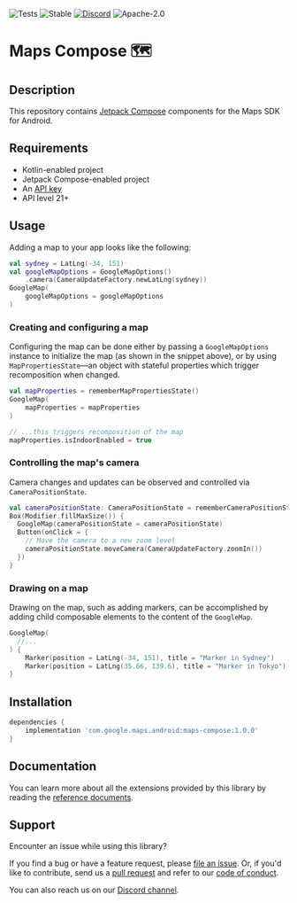 ![Tests](https://github.com/googlemaps/android-maps-compose/actions/workflows/test.yml/badge.svg)
![Stable](https://img.shields.io/badge/stability-stable-green)
[![Discord](https://img.shields.io/discord/676948200904589322)][Discord channel]
![Apache-2.0](https://img.shields.io/badge/license-Apache-blue)

Maps Compose 🗺
===============

## Description
This repository contains [Jetpack Compose][jetpack-compose] components for the Maps SDK for Android.

## Requirements
* Kotlin-enabled project
* Jetpack Compose-enabled project
* An [API key][api-key]
* API level 21+

## Usage

Adding a map to your app looks like the following:

```kotlin
val sydney = LatLng(-34, 151)
val googleMapOptions = GoogleMapOptions()
    .camera(CameraUpdateFactory.newLatLng(sydney))
GoogleMap(
    googleMapOptions = googleMapOptions
)
```

### Creating and configuring a map

Configuring the map can be done either by passing a `GoogleMapOptions` instance to initialize the map 
(as shown in the snippet above), or by using `MapPropertiesState`—an object with stateful properties
which trigger recomposition when changed.

```kotlin
val mapProperties = rememberMapPropertiesState()
GoogleMap(
    mapProperties = mapProperties
)

// ...this triggers recomposition of the map
mapProperties.isIndoorEnabled = true
```

### Controlling the map's camera

Camera changes and updates can be observed and controlled via `CameraPositionState`.

```kotlin
val cameraPositionState: CameraPositionState = rememberCameraPositionState()
Box(Modifier.fillMaxSize()) {
  GoogleMap(cameraPositionState = cameraPositionState)
  Button(onClick = {
    // Move the camera to a new zoom level
    cameraPositionState.moveCamera(CameraUpdateFactory.zoomIn())
  })
}
```

### Drawing on a map

Drawing on the map, such as adding markers, can be accomplished by adding child composable elements
to the content of the `GoogleMap`.

```kotlin
GoogleMap(
  //...
) {
    Marker(position = LatLng(-34, 151), title = "Marker in Sydney")
    Marker(position = LatLng(35.66, 139.6), title = "Marker in Tokyo")
}
```

## Installation

```groovy
dependencies {
    implementation 'com.google.maps.android:maps-compose:1.0.0'
}
```

## Documentation

You can learn more about all the extensions provided by this library by reading the [reference documents][Javadoc].

## Support

Encounter an issue while using this library?

If you find a bug or have a feature request, please [file an issue].
Or, if you'd like to contribute, send us a [pull request] and refer to our [code of conduct].

You can also reach us on our [Discord channel].

[api-key]: https://developers.google.com/maps/documentation/android-sdk/get-api-key
[Discord channel]: https://discord.gg/hYsWbmk
[Javadoc]: https://googlemaps.github.io/android-maps-compose
[code of conduct]: CODE_OF_CONDUCT.md
[file an issue]: https://github.com/googlemaps/android-maps-compose/issues/new/choose
[pull request]: https://github.com/googlemaps/android-maps-compose/compare
[jetpack-compose]: https://developer.android.com/jetpack/compose
